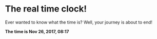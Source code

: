 # The real time clock!

Ever wanted to know what the time is? Well, your journey is about to end!

**The time is Nov 26, 2017, 08:17**